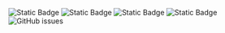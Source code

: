 ![Static Badge](https://img.shields.io/badge/blacklists-60-000000) ![Static Badge](https://img.shields.io/badge/blacklisted-2927897-cc0000) ![Static Badge](https://img.shields.io/badge/whitelisted-2244-00CC00) ![Static Badge](https://img.shields.io/badge/streaming_blacklist-28107-000000) ![GitHub issues](https://img.shields.io/github/issues/fabriziosalmi/blacklists)
